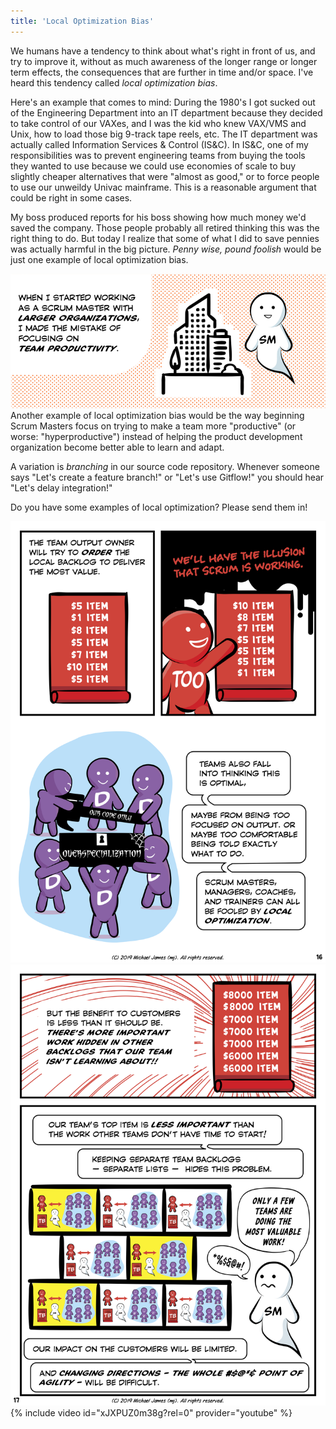 ```yaml
---
title: 'Local Optimization Bias'
---
```

We humans have a tendency to think about what's right in front of us, and try to improve it, without as much awareness of the longer range or longer term effects, the consequences that are further in time and/or space.  I've heard this tendency called *local optimization bias*.

Here's an example that comes to mind: During the 1980's I got sucked out of the Engineering Department into an IT department because they decided to take control of our VAXes, and I was the kid who knew VAX/VMS and Unix, how to load those big 9-track tape reels, etc.  The IT department was actually called Information Services & Control (IS&C).  In IS&C, one of my responsibilities was to prevent engineering teams from buying the tools they wanted to use because we could use economies of scale to buy slightly cheaper alternatives that were "almost as good," or to force people to use our unweildy Univac mainframe.  This is a reasonable argument that could be right in some cases.

My boss produced reports for his boss showing how much money we'd saved the company.  Those people probably all retired thinking this was the right thing to do.  But today I realize that some of what I did to save pennies was actually harmful in the big picture.  *Penny wise, pound foolish* would be just one example of local optimization bias.

![Team Productivity Local Optimization Bias](../images/team-productivity-local-optimization-bias.png)
Another example of local optimization bias would be the way beginning Scrum Masters focus on trying to make a team more "productive" (or worse: "hyperproductive") instead of helping the product development organization become better able to learn and adapt.

A variation is *branching* in our source code repository.  Whenever someone says "Let's create a feature branch!" or "Let's use Gitflow!" you should hear "Let's delay integration!" 

Do you have some examples of local optimization?  Please send them in!

[![Product Owner Misconceptions Page 16](../images/page-16.png)](/Why-Scrum-Isnt-Making-Your-Company-Very-Agile/)
[![Product Owner Misconceptions Page 17](../images/page-17.png)](/Why-Scrum-Isnt-Making-Your-Company-Very-Agile/)
{% include video id="xJXPUZ0m38g?rel=0" provider="youtube" %}
